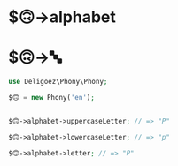 # $🙃->alphabet
# $🙃->🔤

```php
use Deligoez\Phony\Phony;

$🙃 = new Phony('en');


$🙃->alphabet->uppercaseLetter; // => "P"

$🙃->alphabet->lowercaseLetter; // => "p"

$🙃->alphabet->letter; // => "P"
```
